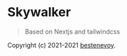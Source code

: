 # Skywalker

> Based on Nextjs and tailwindcss

Copyright (c) 2021-2021 [bestenevoy](https://github.com/bestenevoy).